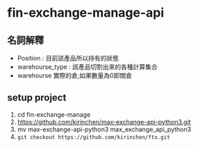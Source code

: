# fin-exchange-manage-api


## 名詞解釋

* Position : 目前該產品所以持有的狀態
* warehourse_type : 該產品切割出來的各種計算集合
* warehourse 實際的倉,如果數量為0即關倉

## setup project

1. cd fin-exchange-manage
2. https://github.com/kirinchen/max-exchange-api-python3.git
3. mv max-exchange-api-python3 max_exchange_api_python3
4. ``` git checkout https://github.com/kirinchen/ftx.git ```